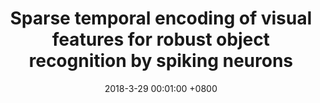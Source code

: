---
title:          "Sparse temporal encoding of visual features for robust object recognition by spiking neurons"
date:           2018-3-29 00:01:00 +0800
selected:       false
pub:            <em> IEEE Transactions on Neural Networks and Learning Systems </em> (<strong>TNNLS</strong>)
pub_date:       "2018"
cover:          assets/pubpic/2018_TNNLS.jpg
authors:
- <strong>Yajing Zheng</strong> 
- Shixin Li
- Rui Yan
- Huajin Tang
- Kay Chen Tan
links:
  Paper: https://ieeexplore.ieee.org/stamp/stamp.jsp?tp=&arnumber=8327895
  Code: https://github.com/Zyj061/SNN_Sparse_temporal_coding 
---